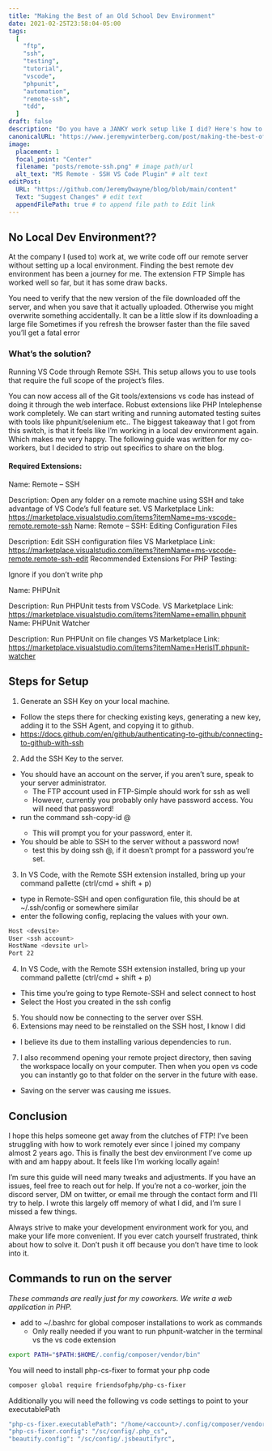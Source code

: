 ```yaml
---
title: "Making the Best of an Old School Dev Environment"
date: 2021-02-25T23:58:04-05:00
tags:
  [
    "ftp",
    "ssh",
    "testing",
    "tutorial",
    "vscode",
    "phpunit",
    "automation",
    "remote-ssh",
    "tdd",
  ]
draft: false
description: "Do you have a JANKY work setup like I did? Here's how to configure VS Code to SSH into your remote server you edit files directly on. *gags*"
canonicalURL: "https://www.jeremywinterberg.com/post/making-the-best-of-an-old-school-dev-environment/"
image:
  placement: 1
  focal_point: "Center"
  filename: "posts/remote-ssh.png" # image path/url
  alt_text: "MS Remote - SSH VS Code Plugin" # alt text
editPost:
  URL: "https://github.com/JeremyDwayne/blog/blob/main/content"
  Text: "Suggest Changes" # edit text
  appendFilePath: true # to append file path to Edit link
---
```


## No Local Dev Environment??

At the company I (used to) work at, we write code off our remote server without setting up a local environment. Finding the best remote dev environment has been a journey for me. The extension FTP Simple has worked well so far, but it has some draw backs.

You need to verify that the new version of the file downloaded off the server, and when you save that it actually uploaded. Otherwise you might overwrite something accidentally.
It can be a little slow if its downloading a large file
Sometimes if you refresh the browser faster than the file saved you’ll get a fatal error

### What’s the solution?

Running VS Code through Remote SSH. This setup allows you to use tools that require the full scope of the project’s files.

You can now access all of the Git tools/extensions vs code has instead of doing it through the web interface.
Robust extensions like PHP Intelephense work completely.
We can start writing and running automated testing suites with tools like phpunit/selenium
etc..
The biggest takeaway that I got from this switch, is that it feels like I’m working in a local dev environment again. Which makes me very happy. The following guide was written for my co-workers, but I decided to strip out specifics to share on the blog.

#### Required Extensions:

Name: Remote – SSH

Description: Open any folder on a remote machine using SSH and take advantage of VS Code’s full feature set.
VS Marketplace Link: https://marketplace.visualstudio.com/items?itemName=ms-vscode-remote.remote-ssh
Name: Remote – SSH: Editing Configuration Files

Description: Edit SSH configuration files
VS Marketplace Link: https://marketplace.visualstudio.com/items?itemName=ms-vscode-remote.remote-ssh-edit
Recommended Extensions For PHP Testing:

Ignore if you don’t write php

Name: PHPUnit

Description: Run PHPUnit tests from VSCode.
VS Marketplace Link: https://marketplace.visualstudio.com/items?itemName=emallin.phpunit
Name: PHPUnit Watcher

Description: Run PHPUnit on file changes
VS Marketplace Link: https://marketplace.visualstudio.com/items?itemName=HerisIT.phpunit-watcher

## Steps for Setup

1. Generate an SSH Key on your local machine.

- Follow the steps there for checking existing keys, generating a new key, adding it to the SSH Agent, and copying it to github.
- https://docs.github.com/en/github/authenticating-to-github/connecting-to-github-with-ssh

2. Add the SSH Key to the server.

- You should have an account on the server, if you aren’t sure, speak to your server administrator.
  - The FTP account used in FTP-Simple should work for ssh as well
  - However, currently you probably only have password access. You will need that password!
- run the command ssh-copy-id <accountname>@<devsite url>
  - This will prompt you for your password, enter it.
- You should be able to SSH to the server without a password now!
  - test this by doing ssh <accountname>@<devsite url>, if it doesn’t prompt for a password you’re set.

3. In VS Code, with the Remote SSH extension installed, bring up your command pallette (ctrl/cmd + shift + p)

- type in Remote-SSH and open configuration file, this should be at ~/.ssh/config or somewhere similar
- enter the following config, replacing the values with your own.

```bash
Host <devsite>
User <ssh account>
HostName <devsite url>
Port 22
```

4. In VS Code, with the Remote SSH extension installed, bring up your command pallette (ctrl/cmd + shift + p)

- This time you’re going to type Remote-SSH and select connect to host
- Select the Host you created in the ssh config

5. You should now be connecting to the server over SSH.
6. Extensions may need to be reinstalled on the SSH host, I know I did

- I believe its due to them installing various dependencies to run.

7. I also recommend opening your remote project directory, then saving the workspace locally on your computer. Then when you open vs code you can instantly go to that folder on the server in the future with ease.

- Saving on the server was causing me issues.

## Conclusion

I hope this helps someone get away from the clutches of FTP! I’ve been struggling with how to work remotely ever since I joined my company almost 2 years ago. This is finally the best dev environment I’ve come up with and am happy about. It feels like I’m working locally again!

I’m sure this guide will need many tweaks and adjustments. If you have an issues, feel free to reach out for help. If you’re not a co-worker, join the discord server, DM on twitter, or email me through the contact form and I’ll try to help. I wrote this largely off memory of what I did, and I’m sure I missed a few things.

Always strive to make your development environment work for you, and make your life more convenient. If you ever catch yourself frustrated, think about how to solve it. Don’t push it off because you don’t have time to look into it.

## Commands to run on the server

_These commands are really just for my coworkers. We write a web application in PHP._

- add to ~/.bashrc for global composer installations to work as commands
  - Only really needed if you want to run phpunit-watcher in the terminal vs the vs code extension

```bash
export PATH="$PATH:$HOME/.config/composer/vendor/bin"
```

You will need to install php-cs-fixer to format your php code

```bash
composer global require friendsofphp/php-cs-fixer
```

Additionally you will need the following vs code settings to point to your executablePath

```bash
"php-cs-fixer.executablePath": "/home/<account>/.config/composer/vendor/bin/php-cs-fixer",
"php-cs-fixer.config": "/sc/config/.php_cs",
"beautify.config": "/sc/config/.jsbeautifyrc",
```
